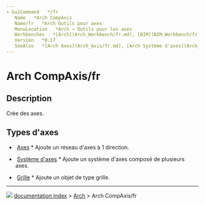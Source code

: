 ```yaml
---
- GuiCommand   */fr
   Name   *Arch CompAxis
   Name/fr   *Arch Outils pour axes
   MenuLocation   *Arch → Outils pour les axes
   Workbenches   *[Arch](Arch_Workbench/fr.md), [BIM](BIM_Workbench/fr.md)
   Version   *0.17
   SeeAlso   *[Arch Axes](Arch_Axis/fr.md), [Arch Système d'axes](Arch_AxisSystem/fr.md), [Arch Grille](Arch_Grid/fr.md)
---
```


# Arch CompAxis/fr

## Description

Crée des axes.

## Types d\'axes 

-   <img alt="" src=images/Arch_Axis.svg  style="width   *32px;"> [Axes](Arch_Axis/fr.md)    * Ajoute un réseau d\'axes à 1 direction.

-   <img alt="" src=images/Arch_AxisSystem.svg  style="width   *32px;"> [Système d\'axes](Arch_AxisSystem/fr.md)    * Ajoute un système d\'axes composé de plusieurs axes.

-   <img alt="" src=images/Arch_Grid.svg  style="width   *32px;"> [Grille](Arch_Grid/fr.md)    * Ajoute un objet de type grille.



---
![](images/Right_arrow.png) [documentation index](../README.md) > [Arch](Arch_Workbench.md) > Arch CompAxis/fr
